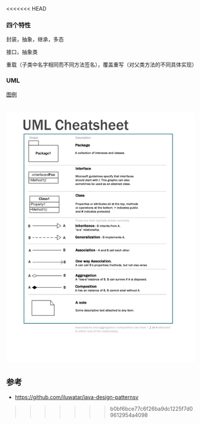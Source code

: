 <<<<<<< HEAD
### 四个特性

封装，抽象，继承，多态

接口，抽象类

重载（子类中名字相同而不同方法签名），覆盖重写（对父类方法的不同具体实现）


### UML

[图例](https://github.com/gdhucoder/Algorithms4/blob/master/designpattern/pic/umlcheatsheet.jpg)

![](src/main/resources/file/umlcheatsheet.jpg)
=======
## 参考
* <https://github.com/iluwatar/java-design-patternsv>
>>>>>>> b0bf6bce77c6f26ba9dc1225f7d09612954a4098
